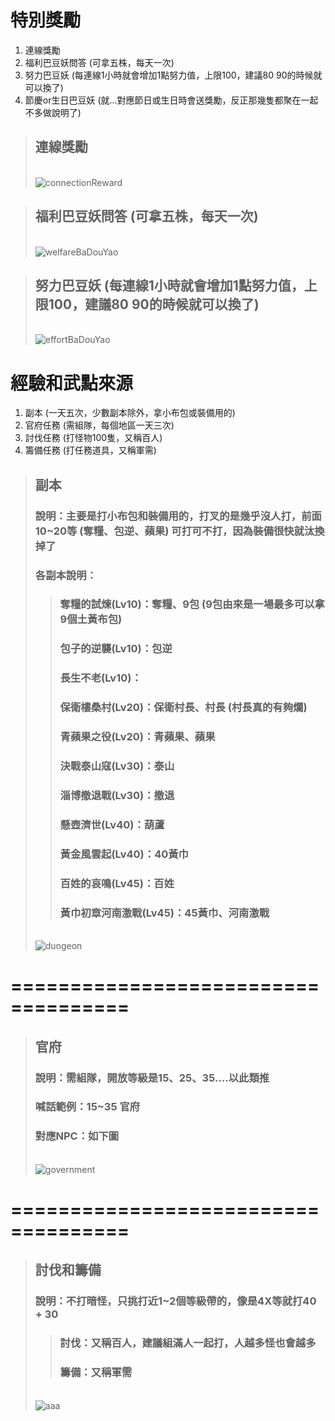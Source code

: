 # 特別獎勵
1. 連線獎勵
1. 福利巴豆妖問答 (可拿五株，每天一次)
1. 努力巴豆妖 (每連線1小時就會增加1點努力值，上限100，建議80 90的時候就可以換了)
1. 節慶or生日巴豆妖 (就...對應節日或生日時會送獎勵，反正那幾隻都聚在一起不多做說明了)

> ## 連線獎勵
> <br>![connectionReward](pictures/ConnectionRewards.png)

> ## 福利巴豆妖問答 (可拿五株，每天一次)
><br> ![welfareBaDouYao](pictures/welfareBaDouYao.png)

> ## 努力巴豆妖 (每連線1小時就會增加1點努力值，上限100，建議80 90的時候就可以換了)
> <br> ![effortBaDouYao](pictures/effortBaDouYao.png)

# 經驗和武點來源
1. 副本 (一天五次，少數副本除外，拿小布包或裝備用的)
1. 官府任務 (需組隊，每個地區一天三次)
1. 討伐任務 (打怪物100隻，又稱百人)
1. 籌備任務 (打任務道具，又稱軍需)

> ## 副本
> ### 說明：主要是打小布包和裝備用的，打叉的是幾乎沒人打，前面10~20等 (奪糧、包逆、蘋果) 可打可不打，因為裝備很快就汰換掉了
> ### 各副本說明：
>> ### 奪糧的試煉(Lv10)：奪糧、9包 (9包由來是一場最多可以拿9個土黃布包)
>> ### 包子的逆襲(Lv10)：包逆
>> ### 長生不老(Lv10)：
>> ### 保衛樓桑村(Lv20)：保衛村長、村長 (村長真的有夠爛)
>> ### 青蘋果之役(Lv20)：青蘋果、蘋果
>> ### 決戰泰山寇(Lv30)：泰山
>> ### 淄博撤退戰(Lv30)：撤退
>> ### 懸壺濟世(Lv40)：葫蘆
>> ### 黃金風雲起(Lv40)：40黃巾
>> ### 百姓的哀鳴(Lv45)：百姓
>> ### 黃巾初章河南激戰(Lv45)：45黃巾、河南激戰
> <br>![dungeon](pictures/dungeon.png)
# ====================================
> ## 官府
> ### 說明：需組隊，開放等級是15、25、35....以此類推
> ### 喊話範例：15~35 官府
> ### 對應NPC：如下圖
> <br>![government](pictures/government.png)
# ====================================
> ## 討伐和籌備
> ### 說明：不打暗怪，只挑打近1~2個等級帶的，像是4X等就打40 + 30
>> ### 討伐：又稱百人，建議組滿人一起打，人越多怪也會越多
>> ### 籌備：又稱軍需
> <br>![aaa](pictures/daily100andItem.png)